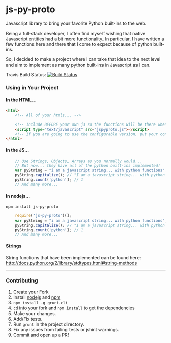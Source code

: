 js-py-proto
===========

Javascript library to bring your favorite Python built-ins to the web.


Being a full-stack developer, I often find myself wishing that native Javascript entities had a bit more functionality.
In particular, I have written a few functions here and there that I come to expect because of python built-ins.

So, I decided to make a project where I can take that idea to the next level and aim to implement as many python built-ins in Javascript as I can.

Travis Build Status: [![Build Status](https://travis-ci.org/spockNinja/js-py-proto.svg?branch=master)](https://travis-ci.org/spockNinja/js-py-proto)

### Using in Your Project

#### In the HTML...
```html
<html>
    <!-- All of your htmls... -->

    <!-- Include BEFORE your own js so the functions will be there when you want them. -->
    <script type="text/javascript" src="jspyproto.js"></script>
    <!-- If you are going to use the configurable version, put your configuration code immediately following. -->
</html>
```

#### In the JS...
```javascript
    // Use Strings, Objects, Arrays as you normally would...
    // But now... they have all of the python built-ins implemented!
    var pyString = "i am a javascript string... with python functions";
    pyString.capitalize(); // "I am a javascript string... with python functions"
    pyString.count('python'); // 1
    // And many more...
```

#### In nodejs...
`npm install js-py-proto`
```javascript
    require('js-py-proto')();
    var pyString = "i am a javascript string... with python functions";
    pyString.capitalize(); // "I am a javascript string... with python functions"
    pyString.count('python'); // 1
    // And many more...
```

#### Strings
String functions that have been implemented can be found here: http://docs.python.org/2/library/stdtypes.html#string-methods

****
### Contributing
1. Create your Fork
2. Install [nodejs](http://nodejs.org/) and [npm](https://www.npmjs.org/)
3. `npm install -g grunt-cli`
4. `cd` into your fork and `npm install` to get the dependencies
5. Make your changes.
6. Add/Fix tests.
7. Run `grunt` in the project directory.
8. Fix any issues from failing tests or jshint warnings.
9. Commit and open up a PR!

